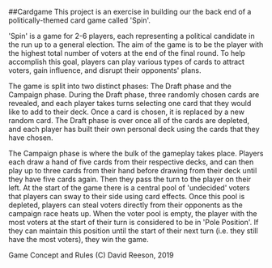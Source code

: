 ##Cardgame
This project is an exercise in building our the back end of a politically-themed card game called 'Spin'.

'Spin' is a game for 2-6 players, each representing a political candidate in the run up to a general election. The aim of the game is to be the player with the highest total number of voters at the end of the final round. To help accomplish this goal, players can play various types of cards to attract voters, gain influence, and disrupt their opponents' plans.

The game is split into two distinct phases: The Draft phase and the Campaign phase. During the Draft phase, three randomly chosen cards are revealed, and each player takes turns selecting one card that they would like to add to their deck. Once a card is chosen, it is replaced by a new random card. The Draft phase is over once all of the cards are depleted, and each player has built their own personal deck using the cards that they have chosen.

The Campaign phase is where the bulk of the gameplay takes place. Players each draw a hand of five cards from their respective decks, and can then play up to three cards from their hand before drawing from their deck until they have five cards again. Then they pass the turn to the player on their left. At the start of the game there is a central pool of 'undecided' voters that players can sway to their side using card effects. Once this pool is depleted, players can steal voters directly from their opponents as the campaign race heats up. When the voter pool is empty, the player with the most voters at the start of their turn is considered to be in 'Pole Position'. If they can maintain this position until the start of their next turn (i.e. they still have the most voters), they win the game.


Game Concept and Rules (C) David Reeson, 2019
